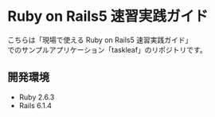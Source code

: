 # Ruby on Rails5 速習実践ガイド

こちらは「現場で使える Ruby on Rails5 速習実践ガイド」  
でのサンプルアプリケーション「taskleaf」のリポジトリです。

## 開発環境
- Ruby 2.6.3
- Rails 6.1.4
